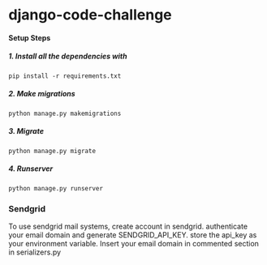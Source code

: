 # django-code-challenge
#### Setup Steps
##### 1. Install all the dependencies with  
```
pip install -r requirements.txt
```

##### 2. Make migrations
```
python manage.py makemigrations
```

##### 3. Migrate
```
python manage.py migrate
```

##### 4. Runserver
```
python manage.py runserver
```

### Sendgrid
To use sendgrid mail systems, create account in sendgrid. authenticate your email domain and generate SENDGRID_API_KEY. store the api_key as your environment variable.
Insert your email domain in commented section in serializers.py
